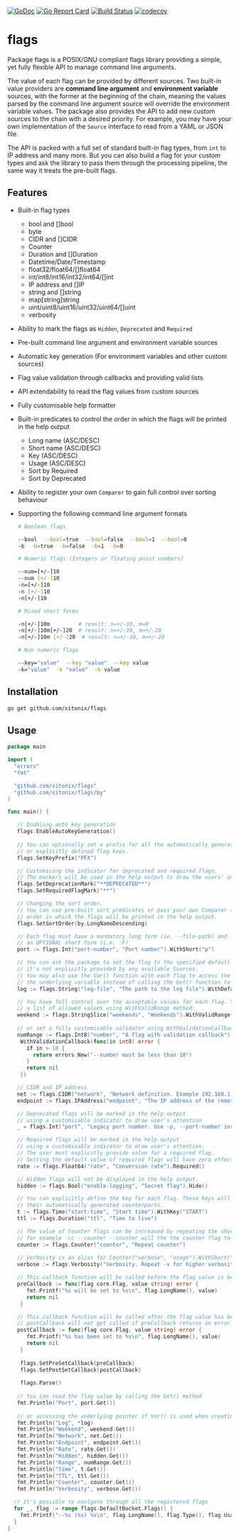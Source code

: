 [![GoDoc](https://godoc.org/github.com/xitonix/flags?status.svg)](https://godoc.org/github.com/xitonix/flags)
[![Go Report Card](https://goreportcard.com/badge/github.com/xitonix/flags)](https://goreportcard.com/report/github.com/xitonix/flags)
[![Build Status](https://travis-ci.org/xitonix/flags.svg?branch=master)](https://travis-ci.org/xitonix/flags)
[![codecov](https://codecov.io/gh/xitonix/flags/branch/master/graph/badge.svg)](https://codecov.io/gh/xitonix/flags)
# flags

Package flags is a POSIX/GNU compliant flags library providing a simple, yet fully flexible API to manage command line arguments.

The value of each flag can be provided by different sources. Two built-in value providers are **command line argument** and **environment variable** sources, with the former at the beginning of the chain, meaning the values parsed by the command line argument source will override the environment variable values. The package also provides the API to add new custom sources to the chain with a desired priority. For example, you may have your own implementation of the `Source` interface to read from a YAML or JSON file.

The API is packed with a full set of standard built-in flag types, from `int` to IP address and many more. But you can also build a flag for your custom types and ask the library to pass them through the processing pipeline, the same way it treats the pre-built flags.

## Features

- Built-in flag types
  - bool and []bool
  - byte
  - CIDR and []CIDR
  - Counter
  - Duration and []Duration
  - Datetime/Date/Timestamp
  - float32/float64/[]float64
  - int/int8/int16/int32/int64/[]int
  - IP address and []IP
  - string and []string
  - map[string]string
  - uint/uint8/uint16/uint32/uint64/[]uint
  - verbosity
  
- Ability to mark the flags as `Hidden`, `Deprecated` and `Required`

- Pre-built command line argument and environment variable sources

- Automatic key generation (For environment variables and other custom sources)

- Flag value validation through callbacks and providing valid lists

- API extendability to read the flag values from custom sources

- Fully customisable help formatter

- Built-in predicates to control the order in which the flags will be printed in the help output

  - Long name (ASC/DESC)
  - Short name (ASC/DESC)
  - Key (ASC/DESC)
  - Usage (ASC/DESC)
  - Sort by Required
  - Sort by Deprecated

- Ability to register your own `Comparer` to gain full control over sorting behaviour

- Supporting the following command line argument formats
  

  ```bash
  # Boolean flags
  
  --bool  --bool=true  --bool=false  --bool=1  --bool=0
  -b  -b=true  -b=false  -b=1  -b=0
  
  # Numeric flags (Integers or floating point numbers)
  
  --num=[+/-]10
  --num [+/-]10
  -n=[+/-]10
  -n [+/-]10
  -n[+/-]10
  
  # Mixed short forms

  -n[+/-]10m         # result: n=+/-10, m=0
  -n[+/-]10m[+/-]20  # result: n=+/-10, m=+/-20
  -n[+/-]10m [+/-]20  # result: n=+/-10, m=+/-20
  
  # Non numeric flags
  
  --key="value"  --key "value"  --key value
  -k="value"  -k "value"  -k value
  ```

  

## Installation

```bash
go get github.com/xitonix/flags
```



## Usage

```go
package main

import (
  "errors"
  "fmt"

  "github.com/xitonix/flags"
  "github.com/xitonix/flags/by"
)

func main() {

   // Enabling auto key generation
   flags.EnableAutoKeyGeneration()
  
   // You can optionally set a prefix for all the automatically generated 
   // or explicitly defined flag keys.
   flags.SetKeyPrefix("PFX")

   // Customising the indicator for deprecated and required flags.
   // The markers will be used in the help output to draw the users' attention
   flags.SetDeprecationMark("**DEPRECATED**")
   flags.SetRequiredFlagMark("**")

   // Changing the sort order.
   // You can use pre-built sort predicates or pass your own Comparer to change the
   // order in which the flags will be printed in the help output.
   flags.SetSortOrder(by.LongNameDescending)

   // Each flag must have a mandatory long form (ie. --file-path) and 
   // an OPTIONAL short form (i.e. -F)
   port := flags.Int("port-number", "Port number").WithShort("p")

   // You can ask the package to set the flag to the specified default value whenever
   // it's not explicitly provided by any available Sources.
   // You may also use the Var() function with each flag to access the pointer to 
   // the underlying variable instead of calling the Get() function to read the falg value.
   log := flags.String("log-file", "The path to the log file").WithDefault("/var/log/service.log").Var()

   // You have full control over the acceptable values for each flag. You can either provide
   // a list of allowed values using WithValidRange method:
   weekend := flags.StringSlice("weekends", "Weekends").WithValidRange(true, "Sat, Sun").WithTrimming()
  
   // or set a fully customisable validator using WithValidationCallback method:
   numRange := flags.Int8("number", "A flag with validation callback").
	WithValidationCallback(func(in int8) error {
	  if in > 10 {
		return errors.New("--number must be less than 10")
	  }
	  return nil
	})

   // CIDR and IP address
   net := flags.CIDR("network", "Network definition. Example 192.168.1.1/16")
   endpoint := flags.IPAddress("endpoint", "The IP address of the remote server")

   // Deprecated flags will be marked in the help output 
   // using a customisable indicator to draw user's attention
   _ = flags.Int("port", "Legacy port number. Use -p, --port-number instead").MarkAsDeprecated()

   // Required flags will be marked in the help output 
   // using a customisable indicator to draw user's attention.
   // The user must explicitly provide value for a required flag.
   // Setting the default value of required flags will have zero effect.
   rate := flags.Float64("rate", "Conversion rate").Required()

   // Hidden flags will not be displayed in the help output.
   hidden := flags.Bool("enable-logging", "Secret flag").Hide()

   // You can explicitly define the key for each flag. These keys will override
   // their automatically generated counterparts.
   t := flags.Time("start-time", "Start time").WithKey("START")
   ttl := flags.Duration("ttl", "Time to live")

   // The value of Counter flags can be increased by repeating the short or the long form
   // for example -cc --counter --counter will the the counter flag to 4.
   counter := flags.Counter("counter", "Repeat counter")
  
   // Verbosity is an alias for Counter("verbose", "usage").WithShort("v")
   verbose := flags.Verbosity("Verbosity. Repeat -v for higher verbosity levels. Example -vv")

   // This callback function will be called before the flag value is being set by a source.
   preCallback := func(flag core.Flag, value string) error {
	  fmt.Printf("%s will be set to %s\n", flag.LongName(), value)
	  return nil
	}

   // This callback function will be called after the flag value has been set by a source.
   // postCallback will not get called if preCallback returns an error.
   postCallback := func(flag core.Flag, value string) error {
	  fmt.Printf("%s has been set to %s\n", flag.LongName(), value)
	  return nil
	}
  
    flags.SetPreSetCallback(preCallback)
    flags.SetPostSetCallback(postCallback)
  
	flags.Parse()
  
   // You can read the flag value by calling the Get() method
   fmt.Println("Port", port.Get())
   
   // or accessing the underlying pointer if Var() is used when creating the flag
   fmt.Println("Log", *log)
   fmt.Println("Weekend", weekend.Get())
   fmt.Println("Network", net.Get())
   fmt.Println("Endpoint", endpoint.Get())
   fmt.Println("Rate", rate.Get())
   fmt.Println("Hidden", hidden.Get())
   fmt.Println("Range", numRange.Get())
   fmt.Println("Time", t.Get())
   fmt.Println("TTL", ttl.Get())
   fmt.Println("Counter", counter.Get())
   fmt.Println("Verbosity", verbose.Get())

  // It's possible to navigate through all the registered flags
  for _, flag := range flags.DefaultBucket.Flags() {
 	fmt.Printf("--%s (%s) %s\n", flag.LongName(), flag.Type(), flag.Usage())
  }
}

```

